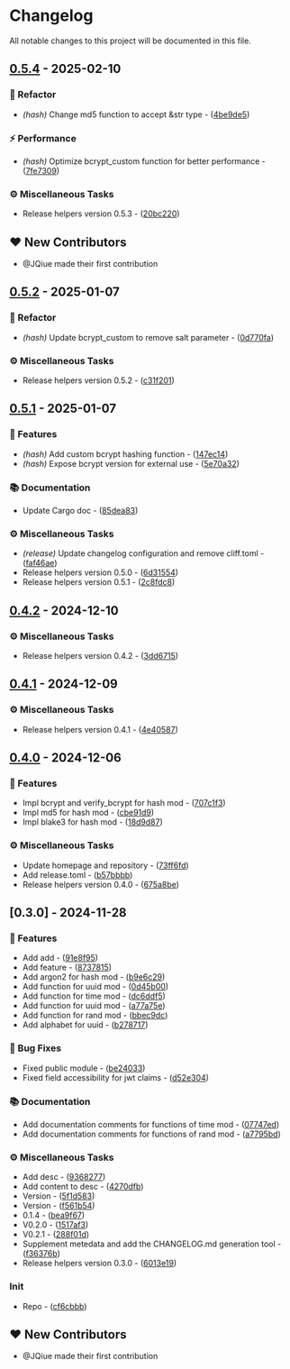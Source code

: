 # Changelog

All notable changes to this project will be documented in this file.

## [0.5.4](https://github.com/JQiue/helpers/compare/v0.5.2..0.5.4) - 2025-02-10

### 🚜 Refactor

- *(hash)* Change md5 function to accept &str type - ([4be9de5](https://github.com/JQiue/helpers/commit/4be9de556cba7cb7b5cbf365fda0df955b155a41))

### ⚡ Performance

- *(hash)* Optimize bcrypt_custom function for better performance - ([7fe7309](https://github.com/JQiue/helpers/commit/7fe73097c3b04eccf6449926089dc5b2fa6e49a6))

### ⚙️ Miscellaneous Tasks

- Release helpers version 0.5.3 - ([20bc220](https://github.com/JQiue/helpers/commit/20bc220845c254edc13f170f68e9f50f5eaf396c))

## ❤️ New Contributors

* @JQiue made their first contribution
## [0.5.2](https://github.com/JQiue/helpers/compare/v0.5.1..v0.5.2) - 2025-01-07

### 🚜 Refactor

- *(hash)* Update bcrypt_custom to remove salt parameter - ([0d770fa](https://github.com/JQiue/helpers/commit/0d770fac529fef48d022adc99c1c975e3fecb493))

### ⚙️ Miscellaneous Tasks

- Release helpers version 0.5.2 - ([c31f201](https://github.com/JQiue/helpers/commit/c31f2012adbb4ca5dcde97d5c7b2872baf0b36ce))

## [0.5.1](https://github.com/JQiue/helpers/compare/v0.4.2..v0.5.1) - 2025-01-07

### 🚀 Features

- *(hash)* Add custom bcrypt hashing function - ([147ec14](https://github.com/JQiue/helpers/commit/147ec145cdb2461bf3576b8751f0918aa5cb446c))
- *(hash)* Expose bcrypt version for external use - ([5e70a32](https://github.com/JQiue/helpers/commit/5e70a32a3228b46e17afcd6d5f0dd431eca51bba))

### 📚 Documentation

- Update Cargo doc - ([85dea83](https://github.com/JQiue/helpers/commit/85dea835957b23e0d3a6fed68cfc11283a994ae8))

### ⚙️ Miscellaneous Tasks

- *(release)* Update changelog configuration and remove cliff.toml - ([faf46ae](https://github.com/JQiue/helpers/commit/faf46aea33f03aa9edb29ccb5da476468de9ccde))
- Release helpers version 0.5.0 - ([6d31554](https://github.com/JQiue/helpers/commit/6d31554935f12629f42d1b89660ca1fe5517a215))
- Release helpers version 0.5.1 - ([2c8fdc8](https://github.com/JQiue/helpers/commit/2c8fdc831925dfb4c55494ffeac9d4ea190e16c9))

## [0.4.2](https://github.com/JQiue/helpers/compare/v0.4.1..v0.4.2) - 2024-12-10

### ⚙️ Miscellaneous Tasks

- Release helpers version 0.4.2 - ([3dd6715](https://github.com/JQiue/helpers/commit/3dd67152c4b68c5425120d32a0fd7dd256ac90bc))

## [0.4.1](https://github.com/JQiue/helpers/compare/v0.4.0..v0.4.1) - 2024-12-09

### ⚙️ Miscellaneous Tasks

- Release helpers version 0.4.1 - ([4e40587](https://github.com/JQiue/helpers/commit/4e40587497dd3c5560e13eb1651134c70af8066b))

## [0.4.0](https://github.com/JQiue/helpers/compare/v0.3.0..v0.4.0) - 2024-12-06

### 🚀 Features

- Impl bcrypt and verify_bcrypt for hash mod - ([707c1f3](https://github.com/JQiue/helpers/commit/707c1f3e57db240031d4e97a9bbf4f4c1f31853b))
- Impl md5 for hash mod - ([cbe91d9](https://github.com/JQiue/helpers/commit/cbe91d95754e1d2555c26d4a2b3f6db7c66f67eb))
- Impl blake3 for hash mod - ([18d9d87](https://github.com/JQiue/helpers/commit/18d9d875ebcda774435d30b08a6757cc5d79e302))

### ⚙️ Miscellaneous Tasks

- Update homepage and repository - ([73ff6fd](https://github.com/JQiue/helpers/commit/73ff6fd8a334d9c253128197505d380a3f5cd70b))
- Add release.toml - ([b57bbbb](https://github.com/JQiue/helpers/commit/b57bbbb7eb648efcfe48ca3d6f65ce253b53a587))
- Release helpers version 0.4.0 - ([675a8be](https://github.com/JQiue/helpers/commit/675a8be21fe8adfced8b8f685d8b5cc22c032dd4))

## [0.3.0] - 2024-11-28

### 🚀 Features

- Add add - ([91e8f95](https://github.com/JQiue/helpers/commit/91e8f9572e16c2292e2c793bd05397661f1d43d5))
- Add feature - ([8737815](https://github.com/JQiue/helpers/commit/8737815e197a6d97ac296f4a66745edc7566e0f4))
- Add argon2 for hash mod - ([b9e6c29](https://github.com/JQiue/helpers/commit/b9e6c292bc208f53c481e7d74eb8fa3c11893020))
- Add function for uuid mod - ([0d45b00](https://github.com/JQiue/helpers/commit/0d45b009fdc623499e18054ea5146e0e59c1b4a9))
- Add function for time mod - ([dc6ddf5](https://github.com/JQiue/helpers/commit/dc6ddf5412150108f7c13a594777115ac33eb3c7))
- Add function for uuid mod - ([a77a75e](https://github.com/JQiue/helpers/commit/a77a75e92bb4f8f50dfa961206e96037eba8bdc0))
- Add function for rand mod - ([bbec9dc](https://github.com/JQiue/helpers/commit/bbec9dcac7d9e55dfe6f389a1f974cbfb235bbc6))
- Add alphabet for uuid - ([b278717](https://github.com/JQiue/helpers/commit/b2787172b06e0133e1dc509a773d9886172c5115))

### 🐛 Bug Fixes

- Fixed public module - ([be24033](https://github.com/JQiue/helpers/commit/be240331b27e31a97f6dc02dd973afcb70773d52))
- Fixed field accessibility for jwt claims - ([d52e304](https://github.com/JQiue/helpers/commit/d52e3045ce1dbc229234ee4eea4fae7187dc8ed5))

### 📚 Documentation

- Add documentation comments for functions of time mod - ([07747ed](https://github.com/JQiue/helpers/commit/07747ed9e032524f7358745ad6544ddd394fac46))
- Add documentation comments for functions of rand mod - ([a7795bd](https://github.com/JQiue/helpers/commit/a7795bdf83face22e2d95a5793ef526eb0ca3988))

### ⚙️ Miscellaneous Tasks

- Add desc - ([9368277](https://github.com/JQiue/helpers/commit/93682775931ce8c6107f33e14228ace0eaea78cd))
- Add content to desc - ([4270dfb](https://github.com/JQiue/helpers/commit/4270dfb1d851941c2747b668e09cfc3c99a3bcac))
- Version - ([5f1d583](https://github.com/JQiue/helpers/commit/5f1d5837ab465420a44743fd7b0b28b74c41f91c))
- Version - ([f561b54](https://github.com/JQiue/helpers/commit/f561b5461365ee0e8fecd596a6ee0f983d459e26))
- 0.1.4 - ([bea9f67](https://github.com/JQiue/helpers/commit/bea9f67057def95d523acd083214ba3b49f90c58))
- V0.2.0 - ([1517af3](https://github.com/JQiue/helpers/commit/1517af3289479e83b7da753e6b0c4d7eeb0231c9))
- V0.2.1 - ([288f01d](https://github.com/JQiue/helpers/commit/288f01ded97d7ea322b59c920ba3b7832a5b4a72))
- Supplement metedata and add the CHANGELOG.md generation tool - ([f36376b](https://github.com/JQiue/helpers/commit/f36376b1a603253161e9b755c43916c0337c168e))
- Release helpers version 0.3.0 - ([6013e19](https://github.com/JQiue/helpers/commit/6013e193b5631aa7e0dc6f745fa5a38aeb347438))

### Init

- Repo - ([cf6cbbb](https://github.com/JQiue/helpers/commit/cf6cbbb3b85a23e25a13fd9261e6f7aa503da063))

## ❤️ New Contributors

* @JQiue made their first contribution

